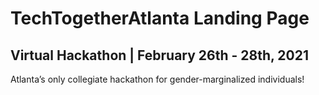 # TechTogetherAtlanta Landing Page
## Virtual Hackathon | February 26th - 28th, 2021
Atlanta’s only collegiate hackathon for gender-marginalized individuals!